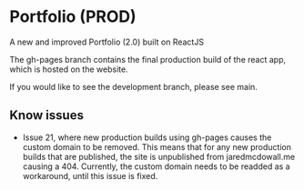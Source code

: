 # Portfolio (PROD)
A new and improved Portfolio (2.0) built on ReactJS

The gh-pages branch contains the final production build of the react app, which is hosted on the website.

If you would like to see the development branch, please see main.

## Know issues
- Issue 21, where new production builds using gh-pages causes the custom domain to be removed.
  This means that for any new production builds that are published, the site is unpublished from jaredmcdowall.me causing a 404.
  Currently, the custom domain needs to be readded as a workaround, until this issue is fixed.
